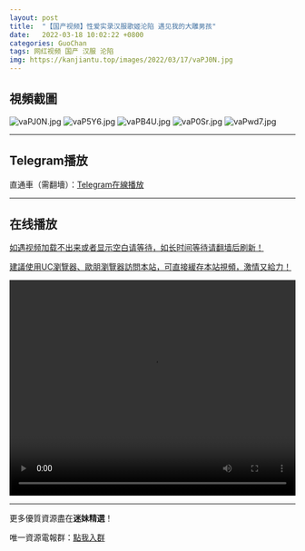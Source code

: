 ```yaml
---
layout: post
title:  "【国产视频】性爱实录汉服歌姬沦陷 遇见我的大雕男孩"
date:   2022-03-18 10:02:22 +0800
categories: GuoChan
tags: 网红视频 国产 汉服 沦陷
img: https://kanjiantu.top/images/2022/03/17/vaPJ0N.jpg
---
```



## 視頻截圖

![vaPJ0N.jpg](https://kanjiantu.top/images/2022/03/17/vaPJ0N.jpg)
![vaP5Y6.jpg](https://kanjiantu.top/images/2022/03/17/vaP5Y6.jpg)
![vaPB4U.jpg](https://kanjiantu.top/images/2022/03/17/vaPB4U.jpg)
![vaP0Sr.jpg](https://kanjiantu.top/images/2022/03/17/vaP0Sr.jpg)
![vaPwd7.jpg](https://kanjiantu.top/images/2022/03/17/vaPwd7.jpg)

* * *
## Telegram播放

直通車（需翻墻）：[Telegram在線播放](https://t.me/mimeijingxuan/169)

* * *
## 在线播放
<u>如遇视频加载不出来或者显示空白请等待，如长时间等待请翻墙后刷新！</u>

<u>建議使用UC瀏覽器、歐朋瀏覽器訪問本站，可直接緩存本站視頻，激情又給力！</u>
<center><video src="https://cdn.publer.io/uploads/tmp/1648496522-25086-0705-1603/d759c6f81b7519e8c8e17bdb06544d34.mp4" width="100%" height="380px" controls="controls"></video></center>

* * *
更多優質資源盡在**迷妹精選**！

唯一資源電報群：[點我入群](https://t.me/mimeijingxuan)


